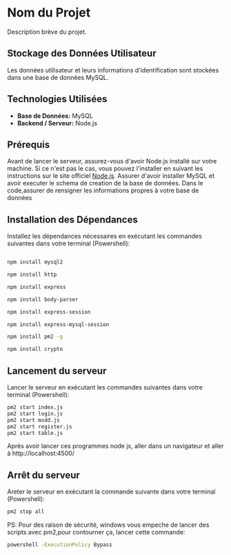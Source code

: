# Nom du Projet

Description brève du projet.

## Stockage des Données Utilisateur

Les données utilisateur et leurs informations d'identification sont stockées dans une base de données MySQL.

## Technologies Utilisées

- **Base de Données:** MySQL
- **Backend / Serveur:** Node.js

## Prérequis

Avant de lancer le serveur, assurez-vous d'avoir Node.js installé sur votre machine. Si ce n'est pas le cas, vous pouvez l'installer en suivant les instructions sur le site officiel [Node.js](https://nodejs.org/).
Assurer d'avoir installer MySQL et avoir executer le schema de creation de la base de données.
Dans le code,assurer de rensigner les informations propres à votre base de données
## Installation des Dépendances

Installez les dépendances nécessaires en exécutant les commandes suivantes dans votre terminal (Powershell):
```bash

npm install mysql2

npm install http

npm install express

npm install body-parser

npm install express-session

npm install express-mysql-session

npm install pm2 -g

npm install crypto
```
## Lancement du serveur
Lancer le serveur en exécutant les commandes suivantes dans votre terminal (Powershell):
```bash
pm2 start index.js
pm2 start login.js
pm2 start modd.js
pm2 start register.js
pm2 start table.js
```
Après avoir lancer ces programmes node js, aller dans un navigateur et aller à http://localhost:4500/
## Arrêt du serveur
Areter le serveur en exécutant la commande suivante dans votre terminal (Powershell):
```bash
pm2 stop all
```
PS: Pour des raison de sécurité, windows vous empeche de lancer des scripts avec pm2,pour contourner ça, lancer cette commande:
```bash
powershell -ExecutionPolicy Bypass       
```
